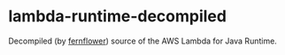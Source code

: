 # lambda-runtime-decompiled

Decompiled (by [fernflower](https://github.com/fesh0r/fernflower)) source of the AWS Lambda for Java Runtime.

